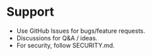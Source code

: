 # Support

- Use GitHub Issues for bugs/feature requests.
- Discussions for Q&A / ideas.
- For security, follow SECURITY.md.
